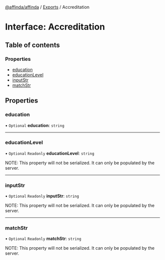 [@affinda/affinda](../README.md) / [Exports](../modules.md) / Accreditation

# Interface: Accreditation

## Table of contents

### Properties

- [education](Accreditation.md#education)
- [educationLevel](Accreditation.md#educationlevel)
- [inputStr](Accreditation.md#inputstr)
- [matchStr](Accreditation.md#matchstr)

## Properties

### education

• `Optional` **education**: `string`

___

### educationLevel

• `Optional` `Readonly` **educationLevel**: `string`

NOTE: This property will not be serialized. It can only be populated by the server.

___

### inputStr

• `Optional` `Readonly` **inputStr**: `string`

NOTE: This property will not be serialized. It can only be populated by the server.

___

### matchStr

• `Optional` `Readonly` **matchStr**: `string`

NOTE: This property will not be serialized. It can only be populated by the server.

